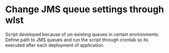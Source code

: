 # Change JMS queue settings through wlst

Script developed because of un-existing queues in certain environments.  
Define path to JMS queues and run the script through crontab so its executed after each deployment of application.
